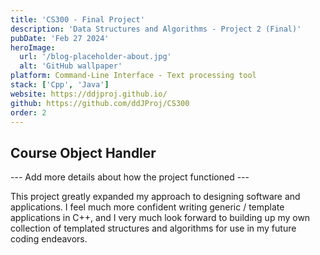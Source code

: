 ```yaml
---
title: 'CS300 - Final Project'
description: 'Data Structures and Algorithms - Project 2 (Final)'
pubDate: 'Feb 27 2024'
heroImage:
  url: '/blog-placeholder-about.jpg'
  alt: 'GitHub wallpaper'
platform: Command-Line Interface - Text processing tool
stack: ['Cpp', 'Java']
website: https://ddjproj.github.io/
github: https://github.com/ddJProj/CS300
order: 2
---
```

## Course Object Handler

--- Add more details about how the project functioned ---

This project greatly expanded my approach to designing software and applications. I feel much more confident writing generic / template applications in C++, and I very much look forward to building up my own collection of templated structures and algorithms for use in my future coding endeavors.
